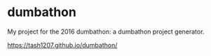 # dumbathon
My project for the 2016 dumbathon: a dumbathon project generator.

https://tash1207.github.io/dumbathon/
